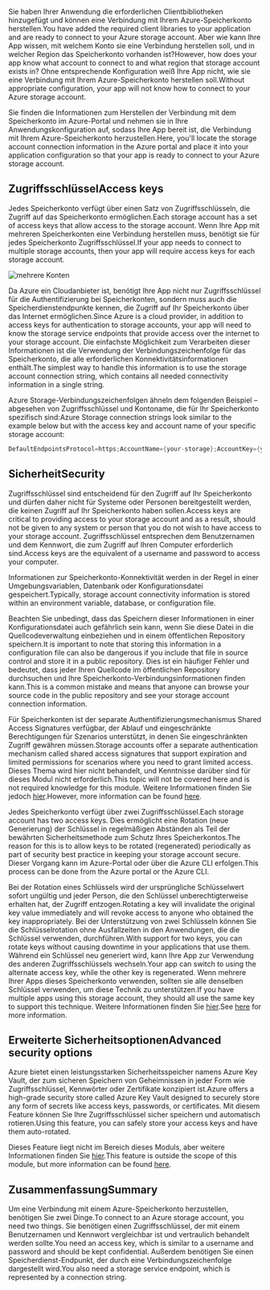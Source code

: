 <span data-ttu-id="917e9-101">Sie haben Ihrer Anwendung die erforderlichen Clientbibliotheken hinzugefügt und können eine Verbindung mit Ihrem Azure-Speicherkonto herstellen.</span><span class="sxs-lookup"><span data-stu-id="917e9-101">You have added the required client libraries to your application and are ready to connect to your Azure storage account.</span></span> <span data-ttu-id="917e9-102">Aber wie kann Ihre App wissen, mit welchem Konto sie eine Verbindung herstellen soll, und in welcher Region das Speicherkonto vorhanden ist?</span><span class="sxs-lookup"><span data-stu-id="917e9-102">However, how does your app know what account to connect to and what region that storage account exists in?</span></span> <span data-ttu-id="917e9-103">Ohne entsprechende Konfiguration weiß Ihre App nicht, wie sie eine Verbindung mit Ihrem Azure-Speicherkonto herstellen soll.</span><span class="sxs-lookup"><span data-stu-id="917e9-103">Without appropriate configuration, your app will not know how to connect to your Azure storage account.</span></span> 

<span data-ttu-id="917e9-104">Sie finden die Informationen zum Herstellen der Verbindung mit dem Speicherkonto im Azure-Portal und nehmen sie in Ihre Anwendungskonfiguration auf, sodass Ihre App bereit ist, die Verbindung mit Ihrem Azure-Speicherkonto herzustellen.</span><span class="sxs-lookup"><span data-stu-id="917e9-104">Here, you'll locate the storage account connection information in the Azure portal and place it into your application configuration so that your app is ready to connect to your Azure storage account.</span></span>

## <a name="access-keys"></a><span data-ttu-id="917e9-105">Zugriffsschlüssel</span><span class="sxs-lookup"><span data-stu-id="917e9-105">Access keys</span></span>

<span data-ttu-id="917e9-106">Jedes Speicherkonto verfügt über einen Satz von Zugriffsschlüsseln, die Zugriff auf das Speicherkonto ermöglichen.</span><span class="sxs-lookup"><span data-stu-id="917e9-106">Each storage account has a set of access keys that allow access to the storage account.</span></span> <span data-ttu-id="917e9-107">Wenn Ihre App mit mehreren Speicherkonten eine Verbindung herstellen muss, benötigt sie für jedes Speicherkonto Zugriffsschlüssel.</span><span class="sxs-lookup"><span data-stu-id="917e9-107">If your app needs to connect to multiple storage accounts, then your app will require access keys for each storage account.</span></span>

![mehrere Konten](..\media-draft\6-multiple-accounts.png)

<span data-ttu-id="917e9-109">Da Azure ein Cloudanbieter ist, benötigt Ihre App nicht nur Zugriffsschlüssel für die Authentifizierung bei Speicherkonten, sondern muss auch die Speicherdienstendpunkte kennen, die Zugriff auf Ihr Speicherkonto über das Internet ermöglichen.</span><span class="sxs-lookup"><span data-stu-id="917e9-109">Since Azure is a cloud provider, in addition to access keys for authentication to storage accounts, your app will need to know the storage service endpoints that provide access over the internet to your storage account.</span></span> <span data-ttu-id="917e9-110">Die einfachste Möglichkeit zum Verarbeiten dieser Informationen ist die Verwendung der Verbindungszeichenfolge für das Speicherkonto, die alle erforderlichen Konnektivitätsinformationen enthält.</span><span class="sxs-lookup"><span data-stu-id="917e9-110">The simplest way to handle this information is to use the storage account connection string, which contains all needed connectivity information in a single string.</span></span>

<span data-ttu-id="917e9-111">Azure Storage-Verbindungszeichenfolgen ähneln dem folgenden Beispiel – abgesehen von Zugriffsschlüssel und Kontoname, die für Ihr Speicherkonto spezifisch sind:</span><span class="sxs-lookup"><span data-stu-id="917e9-111">Azure Storage connection strings look similar to the example below but with the access key and account name of your specific storage account:</span></span>

```csharp
DefaultEndpointsProtocol=https;AccountName={your-storage};AccountKey={your-access-key};EndpointSuffix=core.windows.net
```

## <a name="security"></a><span data-ttu-id="917e9-112">Sicherheit</span><span class="sxs-lookup"><span data-stu-id="917e9-112">Security</span></span>

<span data-ttu-id="917e9-113">Zugriffsschlüssel sind entscheidend für den Zugriff auf Ihr Speicherkonto und dürfen daher nicht für Systeme oder Personen bereitgestellt werden, die keinen Zugriff auf Ihr Speicherkonto haben sollen.</span><span class="sxs-lookup"><span data-stu-id="917e9-113">Access keys are critical to providing access to your storage account and as a result, should not be given to any system or person that you do not wish to have access to your storage account.</span></span> <span data-ttu-id="917e9-114">Zugriffsschlüssel entsprechen dem Benutzernamen und dem Kennwort, die zum Zugriff auf Ihren Computer erforderlich sind.</span><span class="sxs-lookup"><span data-stu-id="917e9-114">Access keys are the equivalent of a username and password to access your computer.</span></span>

<span data-ttu-id="917e9-115">Informationen zur Speicherkonto-Konnektivität werden in der Regel in einer Umgebungsvariablen, Datenbank oder Konfigurationsdatei gespeichert.</span><span class="sxs-lookup"><span data-stu-id="917e9-115">Typically, storage account connectivity information is stored within an environment variable, database, or configuration file.</span></span>

<span data-ttu-id="917e9-116">Beachten Sie unbedingt, dass das Speichern dieser Informationen in einer Konfigurationsdatei auch gefährlich sein kann, wenn Sie diese Datei in die Quellcodeverwaltung einbeziehen und in einem öffentlichen Repository speichern.</span><span class="sxs-lookup"><span data-stu-id="917e9-116">It is important to note that storing this information in a configuration file can also be dangerous if you include that file in source control and store it in a public repository.</span></span> <span data-ttu-id="917e9-117">Dies ist ein häufiger Fehler und bedeutet, dass jeder Ihren Quellcode im öffentlichen Repository durchsuchen und Ihre Speicherkonto-Verbindungsinformationen finden kann.</span><span class="sxs-lookup"><span data-stu-id="917e9-117">This is a common mistake and means that anyone can browse your source code in the public repository and see your storage account connection information.</span></span>

<span data-ttu-id="917e9-118">Für Speicherkonten ist der separate Authentifizierungsmechanismus Shared Access Signatures verfügbar, der Ablauf und eingeschränkte Berechtigungen für Szenarios unterstützt, in denen Sie eingeschränkten Zugriff gewähren müssen.</span><span class="sxs-lookup"><span data-stu-id="917e9-118">Storage accounts offer a separate authentication mechanism called shared access signatures that support expiration and limited permissions for scenarios where you need to grant limited access.</span></span> <span data-ttu-id="917e9-119">Dieses Thema wird hier nicht behandelt, und Kenntnisse darüber sind für dieses Modul nicht erforderlich.</span><span class="sxs-lookup"><span data-stu-id="917e9-119">This topic will not be covered here and is not required knowledge for this module.</span></span> <span data-ttu-id="917e9-120">Weitere Informationen finden Sie jedoch [hier](https://docs.microsoft.com/azure/storage/common/storage-dotnet-shared-access-signature-part-1).</span><span class="sxs-lookup"><span data-stu-id="917e9-120">However, more information can be found [here](https://docs.microsoft.com/azure/storage/common/storage-dotnet-shared-access-signature-part-1).</span></span>

<span data-ttu-id="917e9-121">Jedes Speicherkonto verfügt über zwei Zugriffsschlüssel.</span><span class="sxs-lookup"><span data-stu-id="917e9-121">Each storage account has two access keys.</span></span> <span data-ttu-id="917e9-122">Dies ermöglicht eine Rotation (neue Generierung) der Schlüssel in regelmäßigen Abständen als Teil der bewährten Sicherheitsmethode zum Schutz Ihres Speicherkontos.</span><span class="sxs-lookup"><span data-stu-id="917e9-122">The reason for this is to allow keys to be rotated (regenerated) periodically as part of security best practice in keeping your storage account secure.</span></span> <span data-ttu-id="917e9-123">Dieser Vorgang kann im Azure-Portal oder über die Azure CLI erfolgen.</span><span class="sxs-lookup"><span data-stu-id="917e9-123">This process can be done from the Azure portal or the Azure CLI.</span></span>

<span data-ttu-id="917e9-124">Bei der Rotation eines Schlüssels wird der ursprüngliche Schlüsselwert sofort ungültig und jeder Person, die den Schlüssel unberechtigterweise erhalten hat, der Zugriff entzogen.</span><span class="sxs-lookup"><span data-stu-id="917e9-124">Rotating a key will invalidate the original key value immediately and will revoke access to anyone who obtained the key inappropriately.</span></span> <span data-ttu-id="917e9-125">Bei der Unterstützung von zwei Schlüsseln können Sie die Schlüsselrotation ohne Ausfallzeiten in den Anwendungen, die die Schlüssel verwenden, durchführen.</span><span class="sxs-lookup"><span data-stu-id="917e9-125">With support for two keys, you can rotate keys without causing downtime in your applications that use them.</span></span> <span data-ttu-id="917e9-126">Während ein Schlüssel neu generiert wird, kann Ihre App zur Verwendung des anderen Zugriffsschlüssels wechseln.</span><span class="sxs-lookup"><span data-stu-id="917e9-126">Your app can switch to using the alternate access key, while the other key is regenerated.</span></span> <span data-ttu-id="917e9-127">Wenn mehrere Ihrer Apps dieses Speicherkonto verwenden, sollten sie alle denselben Schlüssel verwenden, um diese Technik zu unterstützen.</span><span class="sxs-lookup"><span data-stu-id="917e9-127">If you have multiple apps using this storage account, they should all use the same key to support this technique.</span></span> <span data-ttu-id="917e9-128">Weitere Informationen finden Sie [hier](https://docs.microsoft.com/azure/storage/common/storage-create-storage-account#manage-your-storage-access-keys).</span><span class="sxs-lookup"><span data-stu-id="917e9-128">See [here](https://docs.microsoft.com/azure/storage/common/storage-create-storage-account#manage-your-storage-access-keys) for more information.</span></span>

## <a name="advanced-security-options"></a><span data-ttu-id="917e9-129">Erweiterte Sicherheitsoptionen</span><span class="sxs-lookup"><span data-stu-id="917e9-129">Advanced security options</span></span>

<span data-ttu-id="917e9-130">Azure bietet einen leistungsstarken Sicherheitsspeicher namens Azure Key Vault, der zum sicheren Speichern von Geheimnissen in jeder Form wie Zugriffsschlüssel, Kennwörter oder Zertifikate konzipiert ist.</span><span class="sxs-lookup"><span data-stu-id="917e9-130">Azure offers a high-grade security store called Azure Key Vault designed to securely store any form of secrets like access keys, passwords, or certificates.</span></span> <span data-ttu-id="917e9-131">Mit diesem Feature können Sie Ihre Zugriffsschlüssel sicher speichern und automatisch rotieren.</span><span class="sxs-lookup"><span data-stu-id="917e9-131">Using this feature, you can safely store your access keys and have them auto-rotated.</span></span>

<span data-ttu-id="917e9-132">Dieses Feature liegt nicht im Bereich dieses Moduls, aber weitere Informationen finden Sie [hier](https://docs.microsoft.com/azure/key-vault/key-vault-ovw-storage-keys).</span><span class="sxs-lookup"><span data-stu-id="917e9-132">This feature is outside the scope of this module, but more information can be found [here](https://docs.microsoft.com/azure/key-vault/key-vault-ovw-storage-keys).</span></span>

## <a name="summary"></a><span data-ttu-id="917e9-133">Zusammenfassung</span><span class="sxs-lookup"><span data-stu-id="917e9-133">Summary</span></span>

<span data-ttu-id="917e9-134">Um eine Verbindung mit einem Azure-Speicherkonto herzustellen, benötigen Sie zwei Dinge.</span><span class="sxs-lookup"><span data-stu-id="917e9-134">To connect to an Azure storage account, you need two things.</span></span> <span data-ttu-id="917e9-135">Sie benötigen einen Zugriffsschlüssel, der mit einem Benutzernamen und Kennwort vergleichbar ist und vertraulich behandelt werden sollte.</span><span class="sxs-lookup"><span data-stu-id="917e9-135">You need an access key, which is similar to a username and password and should be kept confidential.</span></span> <span data-ttu-id="917e9-136">Außerdem benötigen Sie einen Speicherdienst-Endpunkt, der durch eine Verbindungszeichenfolge dargestellt wird.</span><span class="sxs-lookup"><span data-stu-id="917e9-136">You also need a storage service endpoint, which is represented by a connection string.</span></span>
